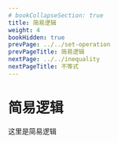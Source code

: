 ```yaml
---
# bookCollapseSection: true
title: 简易逻辑
weight: 4
bookHidden: true
prevPage: ../../set-operation
prevPageTitle: 简易逻辑
nextPage: ../../inequality
nextPageTitle: 不等式
---
```


# 简易逻辑

这里是简易逻辑